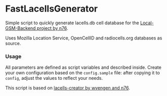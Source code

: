 # FastLacellsGenerator
Simple script to quickly generate lacells.db cell database for the
[Local-GSM-Backend project by n76](https://github.com/n76/Local-GSM-Backend).

Uses Mozilla Location Service, OpenCellID and radiocells.org databases as source.

### Usage
All parameters are defined as script variables and described inside. Create
your own configuration based on the `config.sample` file: after copying it
to `config`, adjust the values to reflect your needs.

This script is based on [lacells-creator by wvengen and n76](https://github.com/n76/lacells-creator).
